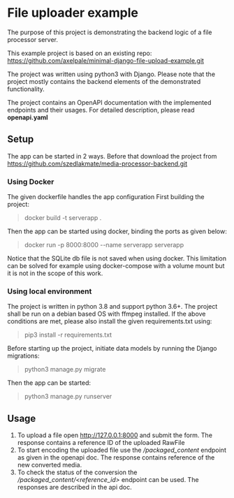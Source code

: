 # File uploader example

The purpose of this project is demonstrating the backend logic of a file processor server.

This example project is based on an existing repo: https://github.com/axelpale/minimal-django-file-upload-example.git

The project was written using python3 with Django. Please note that the project mostly contains the backend elements of
the demonstrated functionality.

The project contains an OpenAPI documentation with the implemented endpoints and their usages.
For detailed description, please read **openapi.yaml**

## Setup 

The app can be started in 2 ways. Before that download the project from https://github.com/szedlakmate/media-processor-backend.git

### Using Docker

The given dockerfile handles the app configuration
First building the project:
> docker build -t serverapp .

Then the app can be started using docker, binding the ports as given below:
> docker run -p 8000:8000 --name serverapp serverapp

Notice that the SQLite db file is not saved when using docker.
This limitation can be solved for example using docker-compose with a volume mount but it is not in the scope of this work.

### Using local environment

The project is written in python 3.8 and support python 3.6+. The project shall be run on a debian based OS with ffmpeg installed.
If the above conditions are met, please also install the given requirements.txt using:
> pip3 install -r requirements.txt

Before starting up the project, initiate data models by running the Django migrations:
> python3 manage.py migrate

Then the app can be started:
> python3 manage.py runserver

## Usage

1) To upload a file open http://127.0.0.1:8000 and submit the form.
The response contains a reference ID of the uploaded RawFile
1) To start encoding the uploaded file use the */packaged_content* endpoint as given in the openapi doc.
The response contains reference of the new converted media.
1) To check the status of the conversion the */packaged_content/<reference_id>* endpoint can be used.
The responses are described in the api doc.
